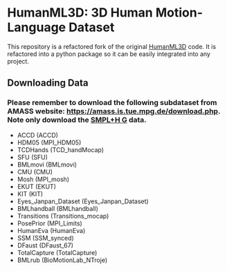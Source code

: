 # HumanML3D: 3D Human Motion-Language Dataset

This repository is a refactored fork of the original [HumanML3D](https://github.com/EricGuo5513/HumanML3D.git) code. It is refactored into a python package so it can be easily integrated into any project.

## Downloading Data

### Please remember to download the following subdataset from AMASS website: https://amass.is.tue.mpg.de/download.php. Note only download the <u>SMPL+H G</u> data.

* ACCD (ACCD)
* HDM05 (MPI_HDM05)
* TCDHands (TCD_handMocap)
* SFU (SFU)
* BMLmovi (BMLmovi)
* CMU (CMU)
* Mosh (MPI_mosh)
* EKUT (EKUT)
* KIT  (KIT)
* Eyes_Janpan_Dataset (Eyes_Janpan_Dataset)
* BMLhandball (BMLhandball)
* Transitions (Transitions_mocap)
* PosePrior (MPI_Limits)
* HumanEva (HumanEva)
* SSM (SSM_synced)
* DFaust (DFaust_67)
* TotalCapture (TotalCapture)
* BMLrub (BioMotionLab_NTroje)
